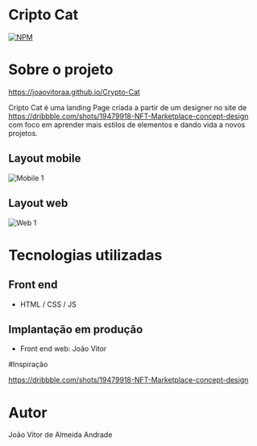 # Cripto Cat
[![NPM](https://img.shields.io/npm/l/react)]((https://github.com/joaovitoraa/Crypto-Cat/blob/Site-Experience/LICENSE)) 

# Sobre o projeto

https://joaovitoraa.github.io/Crypto-Cat

Cripto Cat é uma landing Page criada a partir de um designer no site de https://dribbble.com/shots/19479918-NFT-Marketplace-concept-design com foco em aprender mais estilos de elementos e dando vida a novos projetos.


## Layout mobile
 ![Mobile 1](https://github.com/joaovitoraa/assets/blob/Site-Experience/mobile.png)

## Layout web
![Web 1](https://github.com/joaovitoraa/assets/blob/Site-Experience/desktop.png)



# Tecnologias utilizadas
## Front end
- HTML / CSS / JS 

## Implantação em produção
- Front end web: João Vitor

#Inspiração

https://dribbble.com/shots/19479918-NFT-Marketplace-concept-design

# Autor

João Vitor de Almeida Andrade

